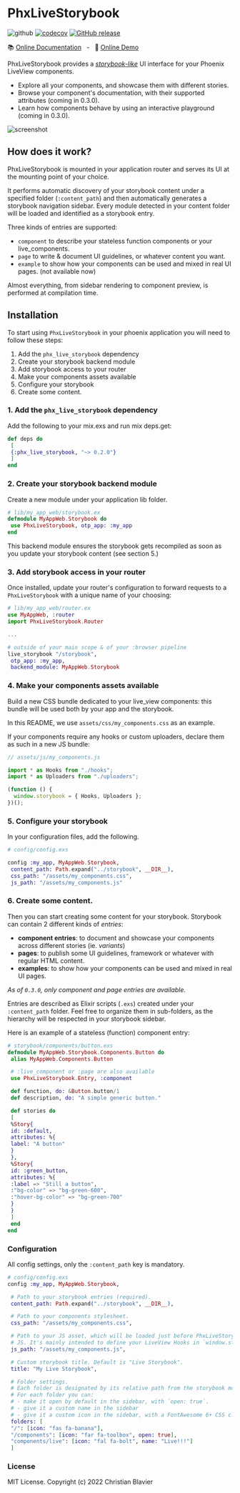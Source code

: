 # PhxLiveStorybook

![github](https://github.com/phenixdigital/phx_live_storybook/actions/workflows/elixir.yml/badge.svg)
[![codecov](https://codecov.io/gh/phenixdigital/phx_live_storybook/branch/main/graph/badge.svg)](https://codecov.io/gh/phenixdigital/phx_live_storybook)
[![GitHub release](https://img.shields.io/github/v/release/phenixdigital/phx_live_storybook.svg)](https://github.com/phenixdigital/phx_live_storybook/releases/)

📚 [Online Documentation](https://hexdocs.pm/phx_live_storybook) &nbsp; - &nbsp; 🔎 [Online Demo](http://phx-live-storybook-sample.fly.dev/storybook)

<!-- MDOC !-->

PhxLiveStorybook provides a [_storybook-like_](https://storybook.js.org) UI interface for your Phoenix LiveView components.

- Explore all your components, and showcase them with different stories.
- Browse your component's documentation, with their supported attributes (coming in 0.3.0).
- Learn how components behave by using an interactive playground (coming in 0.3.0).

![screenshot](https://github.com/phenixdigital/phx_live_storybook/raw/main/screenshot.png)

## How does it work?

PhxLiveStorybook is mounted in your application router and serves its UI at the mounting point of your choice.

It performs automatic discovery of your storybook content under a specified folder (`:content_path`) and then automatically generates a storybook navigation sidebar. Every module detected in your content folder will be loaded and identified as a storybook entry.

Three kinds of entries are supported:

- `component` to describe your stateless function components or your live_components.
- `page` to write & document UI guidelines, or whatever content you want.
- `example` to show how your components can be used and mixed in real UI pages. (not available now)

Almost everything, from sidebar rendering to component preview, is performed at compilation time.

## Installation

To start using `PhxLiveStorybook` in your phoenix application you will need to follow these steps:

1. Add the `phx_live_storybook` dependency
2. Create your storybook backend module
3. Add storybook access to your router
4. Make your components assets available
5. Configure your storybook
6. Create some content.

### 1. Add the `phx_live_storybook` dependency

Add the following to your mix.exs and run mix deps.get:

```elixir
def deps do
 [
 {:phx_live_storybook, "~> 0.2.0"}
 ]
end
```

### 2. Create your storybook backend module

Create a new module under your application lib folder.

```elixir
# lib/my_app_web/storybook.ex
defmodule MyAppWeb.Storybook do
 use PhxLiveStorybook, otp_app: :my_app
end
```

This backend module ensures the storybook gets recompiled as soon as you update your storybook content (see section 5.)

### 3. Add storybook access in your router

Once installed, update your router's configuration to forward requests to a `PhxLiveStorybook` with a unique name of your choosing:

```elixir
# lib/my_app_web/router.ex
use MyAppWeb, :router
import PhxLiveStorybook.Router

...

# outside of your main scope & of your :browser pipeline
live_storybook "/storybook",
 otp_app: :my_app,
 backend_module: MyAppWeb.Storybook
```

### 4. Make your components assets available

Build a new CSS bundle dedicated to your live_view components: this bundle will be used both by your app and the storybook.

In this README, we use `assets/css/my_components.css` as an example.

If your components require any hooks or custom uploaders, declare them as such in a new JS bundle:

```javascript
// assets/js/my_components.js

import * as Hooks from "./hooks";
import * as Uploaders from "./uploaders";

(function () {
  window.storybook = { Hooks, Uploaders };
})();
```

### 5. Configure your storybook

In your configuration files, add the following.

```elixir
# config/config.exs

config :my_app, MyAppWeb.Storybook,
 content_path: Path.expand("../storybook", __DIR__),
 css_path: "/assets/my_components.css",
 js_path: "/assets/my_components.js"
```

### 6. Create some content.

Then you can start creating some content for your storybook. Storybook can contain 2 different kinds of _entries_:

- **component entries**: to document and showcase your components across different stories (ie. _variants_)
- **pages**: to publish some UI guidelines, framework or whatever with regular HTML content.
- **examples**: to show how your components can be used and mixed in real UI pages.

_As of `0.3.0`, only component and page entries are available._

Entries are described as Elixir scripts (`.exs`) created under your `:content_path` folder. Feel free to organize them in sub-folders, as the hierarchy will be respected in your storybook sidebar.

Here is an example of a stateless (function) component entry:

```elixir
# storybook/components/button.exs
defmodule MyAppWeb.Storybook.Components.Button do
 alias MyAppWeb.Components.Button

 # :live_component or :page are also available
 use PhxLiveStorybook.Entry, :component

 def function, do: &Button.button/1
 def description, do: "A simple generic button."

 def stories do
 [
 %Story{
 id: :default,
 attributes: %{
 label: "A button"
 }
 },
 %Story{
 id: :green_button,
 attributes: %{
 :label => "Still a button",
 :"bg-color" => "bg-green-600",
 :"hover-bg-color" => "bg-green-700"
 }
 }
 ]
 end
end
```

### Configuration

All config settings, only the `:content_path` key is mandatory.

```elixir
# config/config.exs
config :my_app, MyAppWeb.Storybook,

 # Path to your storybook entries (required).
 content_path: Path.expand("../storybook", __DIR__),

 # Path to your components stylesheet.
 css_path: "/assets/my_components.css",

 # Path to your JS asset, which will be loaded just before PhxLiveStorybook's own
 # JS. It's mainly intended to define your LiveView Hooks in `window.storybook.Hooks`.
 js_path: "/assets/my_components.js",

 # Custom storybook title. Default is "Live Storybook".
 title: "My Live Storybook",

 # Folder settings.
 # Each folder is designated by its relative path from the storybook mounting point.
 # For each folder you can:
 # - make it open by default in the sidebar, with `open: true`.
 # - give it a custom name in the sidebar
 # - give it a custom icon in the sidebar, with a FontAwesome 6+ CSS class.
 folders: [
 "/": [icon: "fas fa-banana"],
 "/components": [icon: "far fa-toolbox", open: true],
 "components/live": [icon: "fal fa-bolt", name: "Live!!!"]
 ]
```

<!-- MDOC !-->

### License

MIT License. Copyright (c) 2022 Christian Blavier
